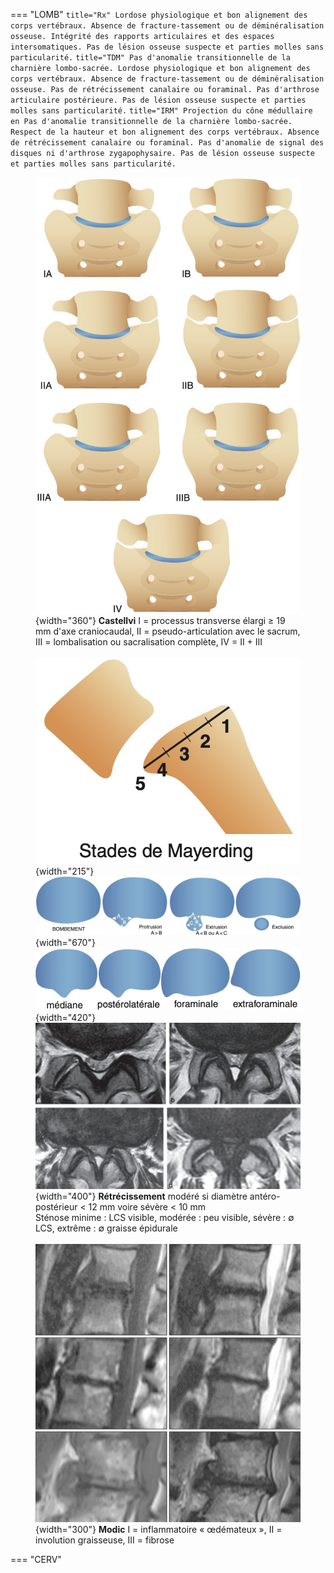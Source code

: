 === "LOMB"
    ``` title="Rx"
    Lordose physiologique et bon alignement des corps vertébraux.
    Absence de fracture-tassement ou de déminéralisation osseuse.
    Intégrité des rapports articulaires et des espaces intersomatiques.
    Pas de lésion osseuse suspecte et parties molles sans particularité.
    ```
    ``` title="TDM"
    Pas d'anomalie transitionnelle de la charnière lombo-sacrée.
    Lordose physiologique et bon alignement des corps vertébraux.
    Absence de fracture-tassement ou de déminéralisation osseuse.
    Pas de rétrécissement canalaire ou foraminal.
    Pas d'arthrose articulaire postérieure.
    Pas de lésion osseuse suspecte et parties molles sans particularité.
    ```
    ``` title="IRM"
    Projection du cône médullaire en
    Pas d'anomalie transitionnelle de la charnière lombo-sacrée.
    Respect de la hauteur et bon alignement des corps vertébraux.
    Absence de rétrécissement canalaire ou foraminal.
    Pas d'anomalie de signal des disques ni d'arthrose zygapophysaire.
    Pas de lésion osseuse suspecte et parties molles sans particularité.
    ```
    <figure markdown="span">
        ![](assets/Castellvi.jpg){width="360"}
        **Castellvi** I = processus transverse élargi ≥ 19 mm d'axe craniocaudal, II = pseudo-articulation avec le sacrum, III = lombalisation ou sacralisation complète, IV = II + III  
        </br>
        ![](assets/listhesis.jpg){width="215"}  
        ![](assets/hernie.jpg){width="670"}
        ![](assets/hernie2.jpg){width="420"}  
        ![](assets/stenose.jpg){width="400"}
        **Rétrécissement** modéré si diamètre antéro-postérieur < 12 mm voire sévère < 10 mm  
        Sténose minime : LCS visible, modérée : peu visible, sévère : ∅ LCS, extrême : ∅ graisse épidurale  
        </br>
        ![](assets/modic.jpg){width="300"}
        **Modic** I = inflammatoire « œdémateux », II = involution graisseuse, III = fibrose
    </figure>
=== "CERV"

